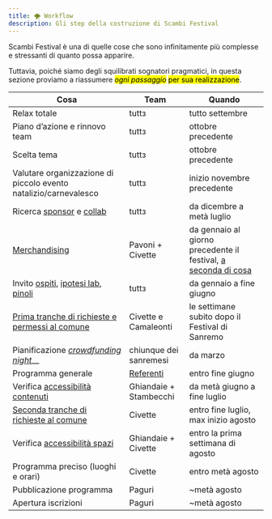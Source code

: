 ```yaml
---
title: 🌪 Workflow
description: Gli step della costruzione di Scambi Festival
---
```

Scambi Festival è una di quelle cose che sono infinitamente più complesse e stressanti di quanto possa apparire.

Tuttavia, poiché siamo degli squilibrati sognatori pragmatici, in questa sezione proviamo a riassumere _<mark>ogni passaggio</mark>_ <mark></mark><mark>per sua realizzazione</mark>.

| Cosa                                                                                           | Team                                     | Quando                                                                                     |
| ---------------------------------------------------------------------------------------------- | ---------------------------------------- | ------------------------------------------------------------------------------------------ |
| Relax totale                                                                                   | tuttз                                    | tutto settembre                                                                            |
| Piano d’azione e rinnovo team                                                                  | tuttз                                    | ottobre precedente                                                                         |
| Scelta tema                                                                                    | tuttз                                    | ottobre precedente                                                                         |
| Valutare organizzazione di piccolo evento natalizio/carnevalesco                               | tuttз                                    | inizio novembre precedente                                                                 |
| Ricerca [sponsor](../palanche/sponsor.md) e [collab](../relazioni/)                            | tuttз                                    | da dicembre a metà luglio                                                                  |
| [Merchandising](../merchandising/)                                                             | Pavoni + Civette                         | da gennaio al giorno precedente il festival, [a seconda di cosa](../merchandising/#timing) |
| Invito [ospiti](../relazioni/), [ipotesi lab](../format/lab.md), [pinoli](../format/pinoli.md) | tuttз                                    | da gennaio a fine giugno                                                                   |
| [Prima tranche di richieste e permessi al comune](../relazioni/istituzioni/#prima-tranche)     | Civette e Camaleonti                     | le settimane subito dopo il Festival di Sanremo                                            |
| Pianificazione [_crowdfunding night_](../eventi-minori/crowdfunding/#tempistiche)__            | chiunque dei sanremesi                   | da marzo                                                                                   |
| Programma generale                                                                             | [Referenti](../staff/ruoli/referente.md) | entro fine giugno                                                                          |
| Verifica [accessibilità contenuti](../accessibilita.md#contenuti)                              | Ghiandaie + Stambecchi                   | da metà giugno a fine luglio                                                               |
| [Seconda tranche di richieste al comune](../relazioni/istituzioni/#seconda-tranche)            | Civette                                  | entro fine luglio, max inizio agosto                                                       |
| Verifica [accessibilità spazi](../accessibilita.md#spazi)                                      | Ghiandaie + Civette                      | entro la prima settimana di agosto                                                         |
| Programma preciso (luoghi e orari)                                                             | Civette                                  | entro metà agosto                                                                          |
| Pubblicazione programma                                                                        | Paguri                                   | \~metà agosto                                                                              |
| Apertura iscrizioni                                                                            | Paguri                                   | \~metà agosto                                                                              |
